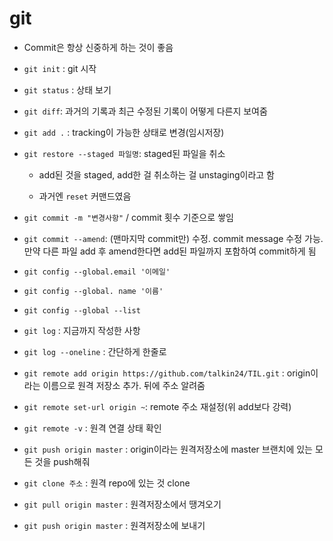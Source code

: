 # git

- Commit은 항상 신중하게 하는 것이 좋음

- `git init` : git 시작

  

- `git status` : 상태 보기

- `git diff`: 과거의 기록과 최근 수정된 기록이 어떻게 다른지 보여줌

  

- `git add .` : tracking이 가능한 상태로 변경(임시저장)

- `git restore --staged 파일명`: staged된 파일을 취소

  - add된 것을 staged,  add한 걸 취소하는 걸 unstaging이라고 함

  - 과거엔 `reset` 커맨드였음

    

- `git commit -m "변경사항"`  / commit 횟수 기준으로 쌓임

- `git commit --amend`: (맨마지막 commit만) 수정. commit message 수정 가능. 만약 다른 파일 add 후 amend한다면 add된 파일까지 포함하여 commit하게 됨

  

- `git config --global.email '이메일'`

- `git config --global. name '이름'`

- `git config --global --list`

  

- `git log` : 지금까지 작성한 사항

- `git log --oneline` : 간단하게 한줄로

  

- `git remote add origin https://github.com/talkin24/TIL.git` : origin이라는 이름으로 원격 저장소 추가. 뒤에 주소 알려줌

- `git remote set-url origin ~`: remote 주소 재설정(위 add보다 강력)

- `git remote -v` : 원격 연결 상태 확인

- `git push origin master` : origin이라는 원격저장소에 master 브랜치에 있는 모든 것을 push해줘

- `git clone 주소` : 원격 repo에 있는 것 clone

- `git pull origin master` : 원격저장소에서 땡겨오기

- `git push origin master` : 원격저장소에 보내기

  

  

